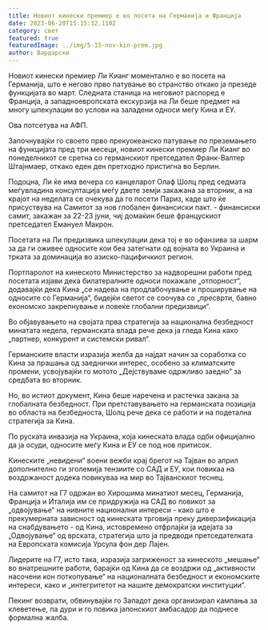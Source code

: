 ```yaml
---
title: Новиот кинески премиер е во посета на Германија и Франција
date: 2023-06-20T15:15:32.110Z
category: свет
featured: true
featuredImage: ../img/5-15-nov-kin-prem.jpg
author: Вардарски
---
```

Новиот кинески премиер Ли Кианг моментално е во посета на Германија, што е негово прво патување во странство откако ја презеде функцијата во март. Следната станица на неговиот распоред е Франција, а западноевропската екскурзија на Ли беше предмет на многу шпекулации во услови на заладени односи меѓу Кина и ЕУ.

Ова потсетува на АФП.

Започнувајќи го своето прво прекуокеанско патување по преземањето на функцијата пред три месеци, новиот кинески премиер Ли Кианг во понеделникот се сретна со германскиот претседател Франк-Валтер Штајнмаер, откако еден ден претходно пристигна во Берлин.

Подоцна, Ли ќе има вечера со канцеларот Олаф Шолц пред седмата меѓувладина консултација меѓу двете земји закажана за вторник, а на крајот на неделата се очекува да го посети Париз, каде што ќе присуствува на Самитот за нов глобален финансиски пакт. - финансиски самит, закажан за 22-23 јуни, чиј домаќин беше францускиот претседател Емануел Макрон.

Посетата на Ли предизвика шпекулации дека тој е во офанзива за шарм за да ги оживее односите кои беа затегнати од војната во Украина и трката за доминација во азиско-пацифичкиот регион.

Портпаролот на кинеското Министерство за надворешни работи пред посетата изјави дека билатералните односи покажале „отпорност“, додавајќи дека Кина „се надева на продлабочување и проширување на односите со Германија“, бидејќи светот се соочува со „пресврти, бавно економско закрепнување и повеќе глобални предизвици“.

Во објавувањето на својата прва стратегија за национална безбедност минатата недела, германската влада рече дека ја гледа Кина како „партнер, конкурент и системски ривал“.

Германските власти изразија желба да најдат начин за соработка со Кина за прашања од заеднички интерес, особено за климатските промени, усвојувајќи го мотото „Дејствуваме одржливо заедно“ за средбата во вторник.

Но, во истиот документ, Кина беше наречена и растечка закана за глобалната безбедност. При претставувањето на германската позиција во областа на безбедноста, Шолц рече дека се работи и на подетална стратегија за Кина.

По руската инвазија на Украина, која кинеската влада одби официјално да ја осуди, односите меѓу Кина и ЕУ се под нов притисок.

Кинеските „невидени“ воени вежби крај брегот на Тајван во април дополнително ги зголемија тензиите со САД и ЕУ, кои повикаа на воздржаност додека повикуваа на мир во Тајванскиот теснец.

На самитот на Г7 одржан во Хирошима минатиот месец, Германија, Франција и Италија им се придружија на САД во повикот за „одвојување“ на нивните национални интереси - како што е прекумерната зависност од кинеската трговија преку диверзификација на снабдувањето - од Кина, истовремено отфрлајќи ја идејата за „Одвојување“ од врската, стратегија што ја предводи претседателката на Европската комисија Урсула фон дер Лајен.

Лидерите на Г7, исто така, изразија загриженост за кинеското „мешање“ во внатрешните работи, барајќи од Кина да се воздржи од „активности насочени кон поткопување“ на националната безбедност и економските интереси, како и „интегритетот на нашите демократски институции“.

Пекинг возврати, обвинувајќи го Западот дека организирал кампања за клеветење, па дури и го повика јапонскиот амбасадор да поднесе формална жалба.